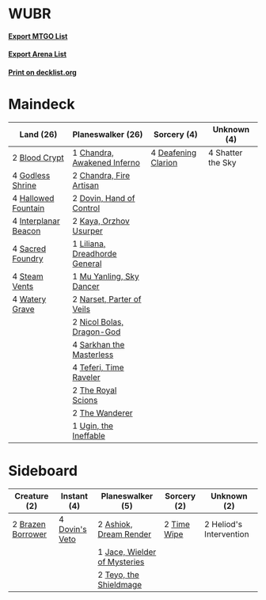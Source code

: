 # WUBR

#### [Export MTGO List](../collection/WUBR/WUBR.txt)
#### [Export Arena List](../collection/WUBR/WUBR_arena.txt)
#### [Print on decklist.org](http://decklist.org/?deckmain=2%09Blood%20Crypt%0A1%09Chandra,%20Awakened%20Inferno%0A2%09Chandra,%20Fire%20Artisan%0A4%09Deafening%20Clarion%0A2%09Dovin,%20Hand%20of%20Control%0A4%09Godless%20Shrine%0A4%09Hallowed%20Fountain%0A4%09Interplanar%20Beacon%0A2%09Kaya,%20Orzhov%20Usurper%0A1%09Liliana,%20Dreadhorde%20General%0A1%09Mu%20Yanling,%20Sky%20Dancer%0A2%09Narset,%20Parter%20of%20Veils%0A2%09Nicol%20Bolas,%20Dragon-God%0A4%09Sacred%20Foundry%0A4%09Sarkhan%20the%20Masterless%0A4%09Shatter%20the%20Sky%0A4%09Steam%20Vents%0A4%09Teferi,%20Time%20Raveler%0A2%09The%20Royal%20Scions%0A2%09The%20Wanderer%0A1%09Ugin,%20the%20Ineffable%0A4%09Watery%20Grave&deckside=2%09Ashiok,%20Dream%20Render%0A2%09Brazen%20Borrower%0A4%09Dovin's%20Veto%0A2%09Heliod's%20Intervention%0A1%09Jace,%20Wielder%20of%20Mysteries%0A2%09Teyo,%20the%20Shieldmage%0A2%09Time%20Wipe)
# Maindeck

|                                           Land (26)                                           |                                           Planeswalker (26)                                            |                                         Sorcery (4)                                          |   Unknown (4)   |
|-----------------------------------------------------------------------------------------------|--------------------------------------------------------------------------------------------------------|----------------------------------------------------------------------------------------------|-----------------|
|2 [Blood Crypt](http://gatherer.wizards.com/Pages/Card/Details.aspx?multiverseid=97102)        |1 [Chandra, Awakened Inferno](http://gatherer.wizards.com/Pages/Card/Details.aspx?multiverseid=466881)  |4 [Deafening Clarion](http://gatherer.wizards.com/Pages/Card/Details.aspx?multiverseid=452915)|4 Shatter the Sky|
|4 [Godless Shrine](http://gatherer.wizards.com/Pages/Card/Details.aspx?multiverseid=405099)    |2 [Chandra, Fire Artisan](http://gatherer.wizards.com/Pages/Card/Details.aspx?multiverseid=461046)      |                                                                                              |                 |
|4 [Hallowed Fountain](http://gatherer.wizards.com/Pages/Card/Details.aspx?multiverseid=97071)  |2 [Dovin, Hand of Control](http://gatherer.wizards.com/Pages/Card/Details.aspx?multiverseid=461156)     |                                                                                              |                 |
|4 [Interplanar Beacon](http://gatherer.wizards.com/Pages/Card/Details.aspx?multiverseid=461174)|2 [Kaya, Orzhov Usurper](http://gatherer.wizards.com/Pages/Card/Details.aspx?multiverseid=460129)       |                                                                                              |                 |
|4 [Sacred Foundry](http://gatherer.wizards.com/Pages/Card/Details.aspx?multiverseid=405106)    |1 [Liliana, Dreadhorde General](http://gatherer.wizards.com/Pages/Card/Details.aspx?multiverseid=461024)|                                                                                              |                 |
|4 [Steam Vents](http://gatherer.wizards.com/Pages/Card/Details.aspx?multiverseid=405109)       |1 [Mu Yanling, Sky Dancer](http://gatherer.wizards.com/Pages/Card/Details.aspx?multiverseid=466822)     |                                                                                              |                 |
|4 [Watery Grave](http://gatherer.wizards.com/Pages/Card/Details.aspx?multiverseid=405114)      |2 [Narset, Parter of Veils](http://gatherer.wizards.com/Pages/Card/Details.aspx?multiverseid=460988)    |                                                                                              |                 |
|                                                                                               |2 [Nicol Bolas, Dragon-God](http://gatherer.wizards.com/Pages/Card/Details.aspx?multiverseid=463947)    |                                                                                              |                 |
|                                                                                               |4 [Sarkhan the Masterless](http://gatherer.wizards.com/Pages/Card/Details.aspx?multiverseid=461070)     |                                                                                              |                 |
|                                                                                               |4 [Teferi, Time Raveler](http://gatherer.wizards.com/Pages/Card/Details.aspx?multiverseid=461148)       |                                                                                              |                 |
|                                                                                               |2 [The Royal Scions](http://gatherer.wizards.com/Pages/Card/Details.aspx?multiverseid=473161)           |                                                                                              |                 |
|                                                                                               |2 [The Wanderer](http://gatherer.wizards.com/Pages/Card/Details.aspx?multiverseid=460964)               |                                                                                              |                 |
|                                                                                               |1 [Ugin, the Ineffable](http://gatherer.wizards.com/Pages/Card/Details.aspx?multiverseid=460929)        |                                                                                              |                 |


# Sideboard

|                                        Creature (2)                                        |                                       Instant (4)                                       |                                           Planeswalker (5)                                            |                                     Sorcery (2)                                      |      Unknown (2)      |
|--------------------------------------------------------------------------------------------|-----------------------------------------------------------------------------------------|-------------------------------------------------------------------------------------------------------|--------------------------------------------------------------------------------------|-----------------------|
|2 [Brazen Borrower](http://gatherer.wizards.com/Pages/Card/Details.aspx?multiverseid=473001)|4 [Dovin's Veto](http://gatherer.wizards.com/Pages/Card/Details.aspx?multiverseid=461120)|2 [Ashiok, Dream Render](http://gatherer.wizards.com/Pages/Card/Details.aspx?multiverseid=461155)      |2 [Time Wipe](http://gatherer.wizards.com/Pages/Card/Details.aspx?multiverseid=461150)|2 Heliod's Intervention|
|                                                                                            |                                                                                         |1 [Jace, Wielder of Mysteries](http://gatherer.wizards.com/Pages/Card/Details.aspx?multiverseid=460981)|                                                                                      |                       |
|                                                                                            |                                                                                         |2 [Teyo, the Shieldmage](http://gatherer.wizards.com/Pages/Card/Details.aspx?multiverseid=460959)      |                                                                                      |                       |

